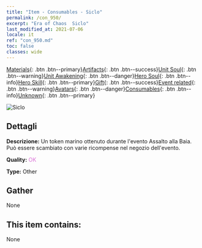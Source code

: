 ```yaml
---
title: "Item - Consumables - Siclo"
permalink: /con_950/
excerpt: "Era of Chaos  Siclo"
last_modified_at: 2021-07-06
locale: it
ref: "con_950.md"
toc: false
classes: wide
---
```

 [Materials](/ItemsIT/){: .btn .btn--primary}[Artifacts](/ItemsIT/Artifacts/){: .btn .btn--success}[Unit Soul](/ItemsIT/UnitSoul/){: .btn .btn--warning}[Unit Awakening](/ItemsIT/UnitAwakening/){: .btn .btn--danger}[Hero Soul](/ItemsIT/HeroSoul/){: .btn .btn--info}[Hero Skill](/ItemsIT/HeroSkill/){: .btn .btn--primary}[Gift](/ItemsIT/Gift/){: .btn .btn--success}[Event related](/ItemsIT/Events/){: .btn .btn--warning}[Avatars](/ItemsIT/Avatars/){: .btn .btn--danger}[Consumables](/ItemsIT/Consumables/){: .btn .btn--info}[Unknown](/ItemsIT/Unknown/){: .btn .btn--primary}

 ![Siclo](/images/t/i_40045.png)

## Dettagli
 **Descrizione:** Un token marino ottenuto durante l'evento Assalto alla Baia. Può essere scambiato con varie ricompense nel negozio dell'evento.

 **Quality:** <span style="color: #DA70D6">OK</span>

 **Type:** Other

## Gather

  None

## This item contains:

  None

